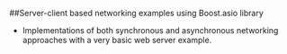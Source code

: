 ##Server-client based networking examples using Boost.asio library
- Implementations of both synchronous and asynchronous networking approaches with a very basic web server example. 

